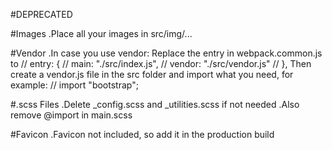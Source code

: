#DEPRECATED

#Images
.Place all your images in src/img/...

#Vendor
.In case you use vendor:
Replace the entry in webpack.common.js to
// entry: {
// main: "./src/index.js",
// vendor: "./src/vendor.js"
// },
Then create a vendor.js file in the src folder and import what you need, for example:
// import "bootstrap";

#.scss Files
.Delete \_config.scss and \_utilities.scss if not needed
.Also remove @import in main.scss

#Favicon
.Favicon not included, so add it in the production build
